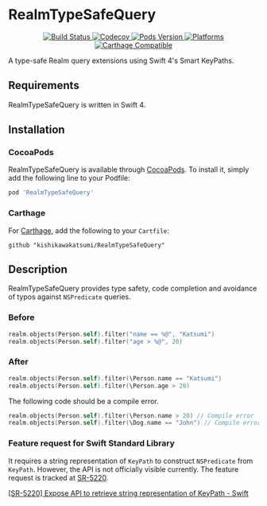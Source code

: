# RealmTypeSafeQuery

<p align="center">
    <a href="https://travis-ci.org/kishikawakatsumi/RealmTypeSafeQuery">
        <img src="https://travis-ci.org/kishikawakatsumi/RealmTypeSafeQuery.svg?branch=master&style=flat"
             alt="Build Status">
    </a>
    <a href="https://codecov.io/gh/kishikawakatsumi/RealmTypeSafeQuery">
        <img src="https://codecov.io/gh/kishikawakatsumi/RealmTypeSafeQuery/branch/master/graph/badge.svg" alt="Codecov" />
    </a>
    <a href="https://cocoapods.org/pods/RealmTypeSafeQuery">
        <img src="https://img.shields.io/cocoapods/v/RealmTypeSafeQuery.svg?style=flat"
             alt="Pods Version">
    </a>
    <a href="http://cocoapods.org/pods/RealmTypeSafeQuery/">
        <img src="https://img.shields.io/cocoapods/p/RealmTypeSafeQuery.svg?style=flat"
             alt="Platforms">
    </a>
    <a href="https://github.com/Carthage/Carthage">
        <img src="https://img.shields.io/badge/Carthage-compatible-brightgreen.svg?style=flat"
             alt="Carthage Compatible">
    </a>
</p>

A type-safe Realm query extensions using Swift 4's Smart KeyPaths.

## Requirements
RealmTypeSafeQuery is written in Swift 4.

## Installation

### CocoaPods
RealmTypeSafeQuery is available through [CocoaPods](https://cocoapods.org). To install
it, simply add the following line to your Podfile:

```ruby
pod 'RealmTypeSafeQuery'
```

### Carthage
For [Carthage](https://github.com/Carthage/Carthage), add the following to your `Cartfile`:

```ogdl
github "kishikawakatsumi/RealmTypeSafeQuery"
```

## Description

RealmTypeSafeQuery provides type safety, code completion and avoidance of typos against `NSPredicate` queries.

### Before

```swift
realm.objects(Person.self).filter("name == %@", "Katsumi")
realm.objects(Person.self).filter("age > %@", 20)
```

### After

```swift
realm.objects(Person.self).filter(\Person.name == "Katsumi")
realm.objects(Person.self).filter(\Person.age > 20)
```

The following code should be a compile error.

```swift
realm.objects(Person.self).filter(\Person.name > 20) // Compile error
realm.objects(Person.self).filter(\Dog.name == "John") // Compile error
```

### Feature request for Swift Standard Library

It requires a string representation of `KeyPath` to construct `NSPredicate` from `KeyPath`. However, the API is not officially visible currently. The feature request is tracked at [SR-5220](https://bugs.swift.org/browse/SR-5220).

[[SR-5220] Expose API to retrieve string representation of KeyPath - Swift](https://bugs.swift.org/browse/SR-5220)
